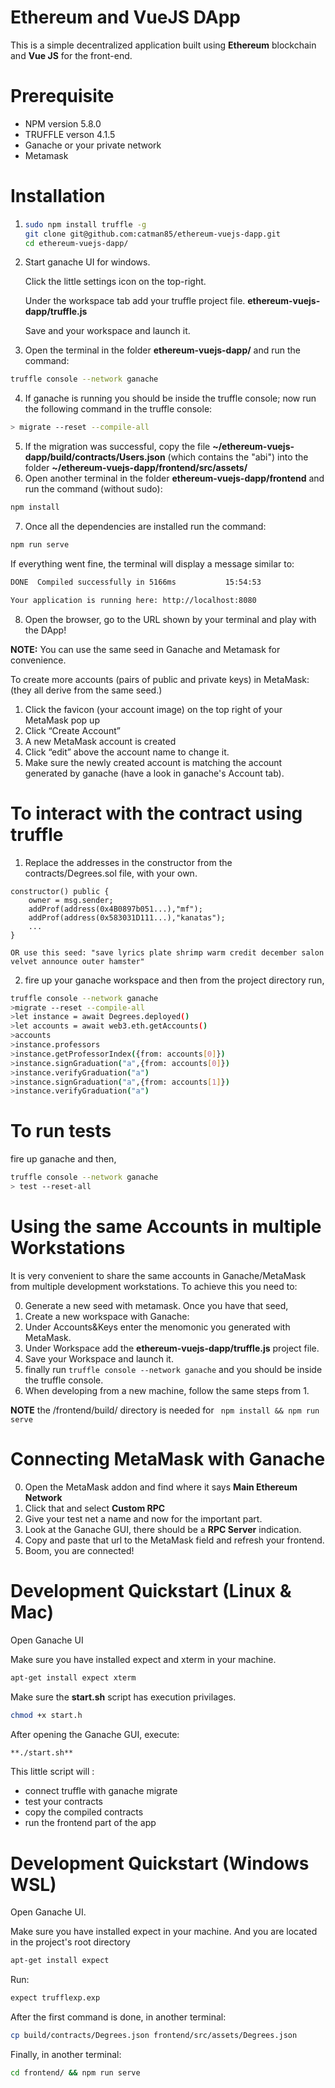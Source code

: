 # Ethereum and VueJS DApp

This is a simple decentralized application built using **Ethereum** blockchain and **Vue JS** for the front-end. 

# Prerequisite
- NPM version 5.8.0
- TRUFFLE verson 4.1.5
- Ganache or your private network
- Metamask

# Installation

1) ```sh
   sudo npm install truffle -g
   git clone git@github.com:catman85/ethereum-vuejs-dapp.git 
   cd ethereum-vuejs-dapp/
   ```
   
2) Start ganache UI for windows.

   Click the little settings icon on the top-right.
   
   Under the workspace tab add your truffle project file. **ethereum-vuejs-dapp/truffle.js**
   
   Save and your workspace and launch it.
   
3) Open the terminal in the folder **ethereum-vuejs-dapp/** and run the command:
```sh
truffle console --network ganache
```
4) If ganache is running you should be inside the truffle console; now run the following command in the truffle console:
```sh
> migrate --reset --compile-all
```
5) If the migration was successful, copy the file **~/ethereum-vuejs-dapp/build/contracts/Users.json** (which contains the "abi") into the folder **~/ethereum-vuejs-dapp/frontend/src/assets/**
6) Open another terminal in the folder **ethereum-vuejs-dapp/frontend** and run the command (without sudo):
```sh
npm install
```
7) Once all the dependencies are installed run the command:
```sh
npm run serve
```
If everything went fine, the terminal will display a message similar to:
```sh
DONE  Compiled successfully in 5166ms           15:54:53

Your application is running here: http://localhost:8080
```
8) Open the browser, go to the URL shown by your terminal and play with the DApp!

**NOTE:** You can use the same seed in Ganache and Metamask for convenience.

To create more accounts (pairs of public and private keys) in MetaMask: (they all derive from the same seed.)

1) Click the favicon (your account image) on the top right of your MetaMask pop up
2) Click “Create Account”
3) A new MetaMask account is created
4) Click “edit” above the account name to change it.
5) Make sure the newly created account is matching the account generated by ganache (have a look in ganache's Account tab).


# To interact with the contract using truffle
1) Replace the addresses in the constructor from the contracts/Degrees.sol file, with your own.
~~~
constructor() public {
    owner = msg.sender;
    addProf(address(0x4B0897b051...),"mf");
    addProf(address(0x583031D111...),"kanatas");
    ...
}
~~~
    OR use this seed: "save lyrics plate shrimp warm credit december salon velvet announce outer hamster"

2) fire up your ganache workspace and then from the project directory run,

```sh
truffle console --network ganache
>migrate --reset --compile-all
>let instance = await Degrees.deployed()
>let accounts = await web3.eth.getAccounts()
>accounts
>instance.professors
>instance.getProfessorIndex({from: accounts[0]})
>instance.signGraduation("a",{from: accounts[0]})
>instance.verifyGraduation("a") 
>instance.signGraduation("a",{from: accounts[1]})
>instance.verifyGraduation("a")
```

# To run tests
fire up ganache and then,

```sh
truffle console --network ganache
> test --reset-all
```
# Using the same Accounts in multiple Workstations
It is very convenient to share the same accounts in Ganache/MetaMask from multiple development workstations. To achieve this you need to:

0) Generate a new seed with metamask. Once you have that seed,
1) Create a new workspace with Ganache:
2) Under Accounts&Keys enter the menomonic you generated with MetaMask.
3) Under Workspace add the **ethereum-vuejs-dapp/truffle.js** project file.
4) Save your Workspace and launch it.
5) finally run ``` truffle console --network ganache ``` and you should be inside the truffle console.
6) When developing from a new machine, follow the same steps from 1.


**NOTE** the /frontend/build/ directory is needed for ``` npm install && npm run serve```

# Connecting MetaMask with Ganache
0) Open the MetaMask addon and find where it says **Main Ethereum Network**
1) Click that and select **Custom RPC**
2) Give your test net a name and now for the important part.
3) Look at the Ganache GUI, there should be a **RPC Server** indication.
4) Copy and paste that url to the MetaMask field and refresh your frontend.
5) Boom, you are connected!

# Development Quickstart (Linux & Mac)
Open Ganache UI

Make sure you have installed expect and xterm in your machine.
```sh
apt-get install expect xterm
```
Make sure the **start.sh** script has execution privilages.
```sh
chmod +x start.h
```

After opening the Ganache GUI, execute:
```sh
**./start.sh**
```

This little script will :
- connect truffle with ganache migrate
- test your contracts
- copy the compiled contracts 
- run the frontend part of the app

# Development Quickstart (Windows WSL)
Open Ganache UI.

Make sure you have installed expect in your machine. And you are located in the project's root directory
```sh
apt-get install expect
```
Run: 
```sh
expect trufflexp.exp
```
After the first command is done, in another terminal:
```sh
cp build/contracts/Degrees.json frontend/src/assets/Degrees.json
```
Finally, in another terminal:
```sh
cd frontend/ && npm run serve
```
